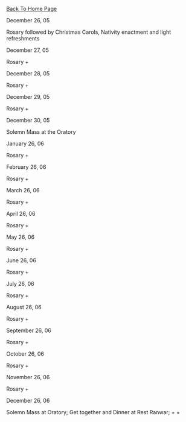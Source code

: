 [Back To Home Page](IndexOratory.htm)

December 26, 05

Rosary followed by Christmas Carols, Nativity enactment and light
refreshments

December 27, 05

Rosary +

December 28, 05

Rosary +

December 29, 05

Rosary +

December 30, 05

Solemn Mass at the Oratory

January 26, 06

Rosary +

February 26, 06

Rosary +

March 26, 06

Rosary +

April 26, 06

Rosary +

May 26, 06

Rosary +

June 26, 06

Rosary +

July 26, 06

Rosary +

August 26, 06

Rosary +

September 26, 06

Rosary +

October 26, 06

Rosary +

November 26, 06

Rosary +

December 26, 06

Solemn Mass at Oratory; Get together and Dinner at Rest Ranwar; + +
